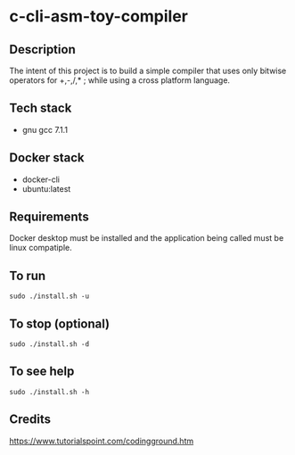 # c-cli-asm-toy-compiler

## Description
The intent of this project
is to build a simple compiler
that uses only bitwise operators
for +,-,/,* ; while using a cross
platform language.

## Tech stack
- gnu gcc 7.1.1

## Docker stack
- docker-cli
- ubuntu:latest

## Requirements
Docker desktop must be installed and the application
being called must be linux compatiple.

## To run
`sudo ./install.sh -u`

## To stop (optional)
`sudo ./install.sh -d`

## To see help
`sudo ./install.sh -h`

## Credits
https://www.tutorialspoint.com/codingground.htm
